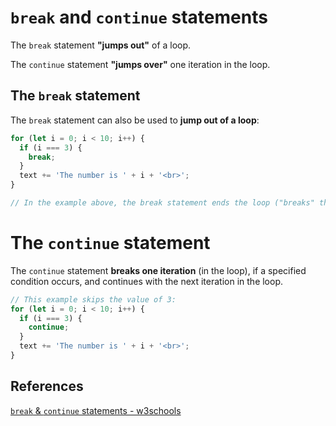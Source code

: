 # `break` and `continue` statements

The `break` statement **"jumps out"** of a loop.

The `continue` statement **"jumps over"** one iteration in the loop.

## The `break` statement

The `break` statement can also be used to **jump out of a loop**:

```js
for (let i = 0; i < 10; i++) {
  if (i === 3) {
    break;
  }
  text += 'The number is ' + i + '<br>';
}

// In the example above, the break statement ends the loop ("breaks" the loop) when the loop counter (i) is 3.
```

# The `continue` statement

The `continue` statement **breaks one iteration** (in the loop), if a specified condition occurs, and continues with the next iteration in the loop.

```js
// This example skips the value of 3:
for (let i = 0; i < 10; i++) {
  if (i === 3) {
    continue;
  }
  text += 'The number is ' + i + '<br>';
}
```

## References

[`break` & `continue` statements - w3schools](https://www.w3schools.com/js/js_break.asp)
